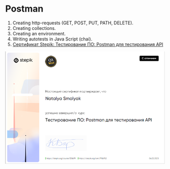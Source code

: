 # Postman
1. Creating http-requests (GET, POST, PUT, PATH, DELETE).
2. Creating collections.
3. Creating an environment.
4. Writing autotests in Java Script (chai).
5. [Сертификат Stepik: Тестирование ПО: Postman для тестирования API](https://stepik.org/cert/1936752)

![Postman](https://github.com/NatashaSmolyak/Postman/blob/main/assets/Stepik_Sertificat.png)
